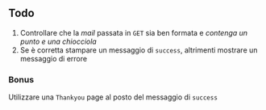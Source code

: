 ## Todo
1. Controllare che la *mail* passata in `GET` sia ben formata e *contenga un punto e una chiocciola*
2. Se è corretta stampare un messaggio di `success`, altrimenti mostrare un messaggio di errore

### Bonus
Utilizzare una `Thankyou` page al posto del messaggio di `success`